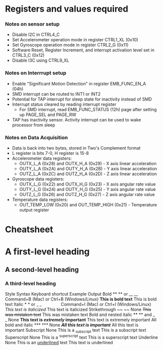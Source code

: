 # Registers and values required


### Notes on sensor setup
- Disable I2C in CTRL4_C
- Set Accelerometer operation mode in register CTRL1_XL (0x10)
- Set Gyroscope operation mode in register CTRL2_G (0x11)
- Software Reset, Register Increment, and interrupt activation level set in CTRL3_C (0x12)
- Disable I3C using CTRL9_XL



### Notes on Interrrupt setup
- Enable "Significant Motion Detection" in register EMB_FUNC_EN_A (04h)
- SMD interrupt can be routed to INT1 or INT2 
- Potential for TAP interrupt for sleep state for inactivity instead of SMD
- Interrupt status cleared by reading interrupt register
    - For SMD interrupt, read EMB_FUNC_STATUS (12h) page after setting up PAGE_SEL and PAGE_RW
- TAP has inactivity sensor. Activity interrupt can be used to wake processor from sleep


### Notes on Data Acquisition
- Data is back into two bytes, stored in Two's Complement format
- L register is bits 7-0, H register is 15-8
- Accelerometer data registers:
    - OUTX_L_A (0x28) and OUTX_H_A (0x29) - X axis linear acceleration
    - OUTY_L_A (0x2A) and OUTY_H_A (0x2B) - Y axis linear acceleration
    - OUTZ_L_A (0x2C) and OUTZ_H_A (0x2D) - Z axis linear acceleration
- Gyroscope data registers:
    - OUTX_L_G (0x22) and OUTX_H_G (0x23) - X axis angular rate value
    - OUTY_L_G (0x24) and OUTY_H_G (0x25) - Y axis angular rate value
    - OUTZ_L_G (0x26) and OUTZ_H_G (0x27) - Z axis angular rate value
- Temperature data registers:
    - OUT_TEMP_LOW (0x20) and OUT_TEMP_HIGH (0x21) - Temperature output register


# Cheatsheet

# A first-level heading
## A second-level heading
### A third-level heading


Style	Syntax	Keyboard shortcut	Example	Output
Bold	** ** or __ __	Command+B (Mac) or Ctrl+B (Windows/Linux)	**This is bold text**	This is bold text
Italic	* * or _ _     	Command+I (Mac) or Ctrl+I (Windows/Linux)	_This text is italicized_	This text is italicized
Strikethrough	~~ ~~	None	~~This was mistaken text~~	This was mistaken text
Bold and nested italic	** ** and _ _	None	**This text is _extremely_ important**	This text is extremely important
All bold and italic	*** ***	None	***All this text is important***	All this text is important
Subscript	<sub> </sub>	None	This is a <sub>subscript</sub> text	This is a subscript text
Superscript	<sup> </sup>	None	This is a <sup>superscript</sup> text	This is a superscript text
Underline	<ins> </ins>	None	This is an <ins>underlined</ins> text	This text is underlined